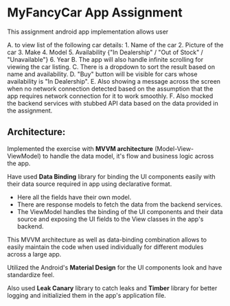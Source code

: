 # MyFancyCar App Assignment

This assignment android app implementation allows user

A. to view list of the following car details:
    1. Name of the car
    2. Picture of the car
    3. Make
    4. Model
    5. Availability {"In Dealership" / "Out of Stock" / "Unavailable"}
    6. Year
B. The app will also handle infinite scrolling for viewing the car listing.
C. There is a dropdown to sort the result based on name and availability.
D. "Buy" button will be visible for cars whose availability is "In Dealership".
E. Also showing a message across the screen when no network connection detected based on the assumption that the app requires network connection for it to work smoothly.
F. Also mocked the backend services with stubbed API data based on the data provided in the assignment.

## Architecture:

Implemented the exercise with **MVVM architecture** (Model-View-ViewModel) to handle the data model, it's flow and business logic across the app.

Have used **Data Binding** library for binding the UI components easily with their data source required in app using declarative format.

* Here all the fields have their own model. 
* There are response models to fetch the data from the backend services.
* The ViewModel handles the binding of the UI components and their data source and exposing the UI fields to the View classes in the app's backend. 

This MVVM architecture as well as data-binding combination allows to easily maintain the code when used individually for different modules across a large app.

Utilized the Android's **Material Design** for the UI components look and have standardize feel.

Also used **Leak Canary** library to catch leaks and **Timber** library for better logging and initializied them in the app's application file.


